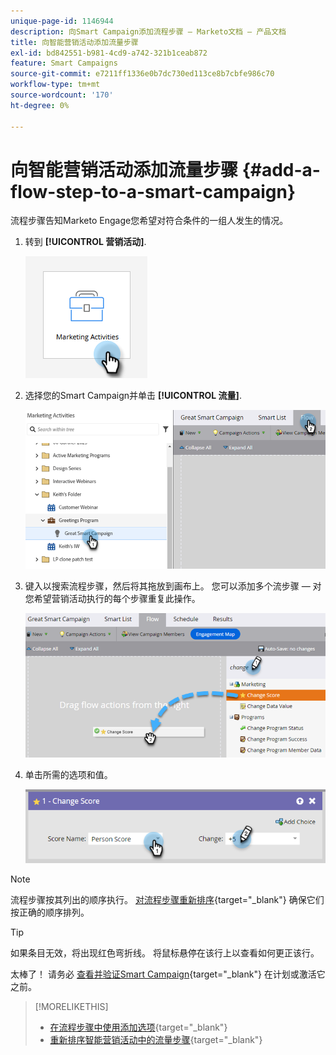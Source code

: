 ```yaml
---
unique-page-id: 1146944
description: 向Smart Campaign添加流程步骤 — Marketo文档 — 产品文档
title: 向智能营销活动添加流量步骤
exl-id: bd842551-b981-4cd9-a742-321b1ceab872
feature: Smart Campaigns
source-git-commit: e7211ff1336e0b7dc730ed113ce8b7cbfe986c70
workflow-type: tm+mt
source-wordcount: '170'
ht-degree: 0%

---
```


# 向智能营销活动添加流量步骤 {#add-a-flow-step-to-a-smart-campaign}

流程步骤告知Marketo Engage您希望对符合条件的一组人发生的情况。

1. 转到 **[!UICONTROL 营销活动]**.

   ![](assets/add-a-flow-step-to-a-smart-campaign-1.png)

1. 选择您的Smart Campaign并单击 **[!UICONTROL 流量]**.

   ![](assets/add-a-flow-step-to-a-smart-campaign-2.png)

1. 键入以搜索流程步骤，然后将其拖放到画布上。 您可以添加多个流步骤 — 对您希望营销活动执行的每个步骤重复此操作。

   ![](assets/add-a-flow-step-to-a-smart-campaign-3.png)

1. 单击所需的选项和值。

   ![](assets/add-a-flow-step-to-a-smart-campaign-4.png)

>[!NOTE]
>
>流程步骤按其列出的顺序执行。 [对流程步骤重新排序](/help/marketo/product-docs/core-marketo-concepts/smart-campaigns/flow-actions/reorder-the-flow-steps-in-a-smart-campaign.md){target="_blank"} 确保它们按正确的顺序排列。

>[!TIP]
>
>如果条目无效，将出现红色弯折线。 将鼠标悬停在该行上以查看如何更正该行。

太棒了！ 请务必 [查看并验证Smart Campaign](/help/marketo/product-docs/core-marketo-concepts/smart-campaigns/creating-a-smart-campaign/smart-campaign-checklist.md){target="_blank"} 在计划或激活它之前。

>[!MORELIKETHIS]
>
>* [在流程步骤中使用添加选项](/help/marketo/product-docs/core-marketo-concepts/smart-campaigns/flow-actions/use-add-choice-in-a-flow-step.md){target="_blank"}
>* [重新排序智能营销活动中的流量步骤](/help/marketo/product-docs/core-marketo-concepts/smart-campaigns/flow-actions/reorder-the-flow-steps-in-a-smart-campaign.md){target="_blank"}
